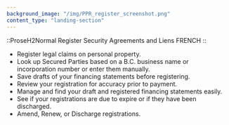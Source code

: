 ```yaml
---
background_image: "/img/PPR_register_screenshot.png"
content_type: "landing-section"
---
```


::ProseH2Normal
Register Security Agreements and Liens FRENCH
::

- Register legal claims on personal property.
- Look up Secured Parties based on a B.C. business name or incorporation number or enter them manually.
- Save drafts of your financing statements before registering.
- Review your registration for accuracy prior to payment.
- Manage and find your draft and registered financing statements easily.
- See if your registrations are due to expire or if they have been discharged.
- Amend, Renew, or Discharge registrations.